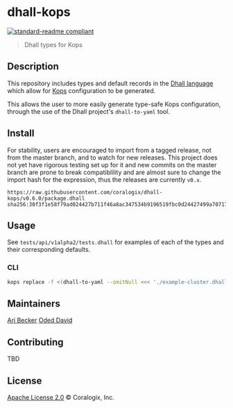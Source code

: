 # dhall-kops
[![standard-readme compliant](https://img.shields.io/badge/readme%20style-standard-brightgreen.svg?style=flat-square)](https://github.com/RichardLitt/standard-readme)

> Dhall types for Kops

## Description

This repository includes types and default records in the [Dhall language](https://github.com/dhall-lang/dhall-lang) which allow for [Kops](https://github.com/kubernetes/kops) configuration to be generated.

This allows the user to more easily generate type-safe Kops configuration, through the use of the Dhall project's `dhall-to-yaml` tool.

## Install
For stability, users are encouraged to import from a tagged release, not from the master branch, and to watch for new releases. This project does not yet have rigorous testing set up for it and new commits on the master branch are prone to break compatiblility and are almost sure to change the import hash for the expression, thus the releases are currently `v0.x`.
```
https://raw.githubusercontent.com/coralogix/dhall-kops/v0.6.0/package.dhall sha256:30f3f1e58f79ad024427b711f46a8ac347534b9196519fbc0d24427499a70717
```

## Usage
See `tests/api/v1alpha2/tests.dhall` for examples of each of the types and their corresponding defaults.

### CLI
```bash
kops replace -f <(dhall-to-yaml --omitNull <<< './example-cluster.dhall')
```

## Maintainers
[Ari Becker](https://github.com/ari-becker)
[Oded David](https://github.com/oded-dd)

## Contributing
TBD

## License
[Apache License 2.0](https://www.apache.org/licenses/LICENSE-2.0) © Coralogix, Inc.
